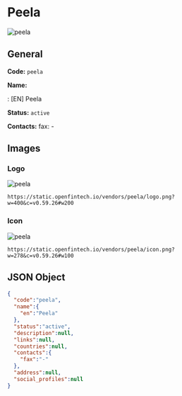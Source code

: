 
# Peela 
![peela](https://static.openfintech.io/vendors/peela/logo.png?w=400&c=v0.59.26#w200)  

## General 
 
**Code:** `peela` 
 
**Name:** 
 
:	[EN] Peela 
 
**Status:** `active` 
 
**Contacts:** 
fax: -
## Images 

### Logo 
 
![peela](https://static.openfintech.io/vendors/peela/logo.png?w=400&c=v0.59.26#w200)  

```
https://static.openfintech.io/vendors/peela/logo.png?w=400&c=v0.59.26#w200
```  

### Icon 
 
![peela](https://static.openfintech.io/vendors/peela/icon.png?w=278&c=v0.59.26#w100)  

```
https://static.openfintech.io/vendors/peela/icon.png?w=278&c=v0.59.26#w100
```  

## JSON Object 

```json
{
  "code":"peela",
  "name":{
    "en":"Peela"
  },
  "status":"active",
  "description":null,
  "links":null,
  "countries":null,
  "contacts":{
    "fax":"-"
  },
  "address":null,
  "social_profiles":null
}
```  
